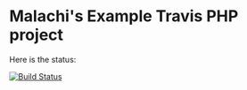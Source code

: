 Malachi's Example Travis PHP project
===================

Here is the status:

[![Build Status](https://travis-ci.org/inverse/travis-ci-php-example.png?branch=master)](https://travis-ci.org/inverse/travis-ci-php-example)

